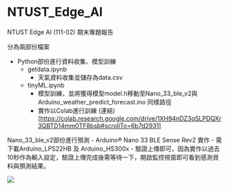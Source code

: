 # NTUST_Edge_AI
NTUST Edge AI (111-02) 期末專題報告

分為兩部份檔案 
- Python部份進行資料收集、模型訓練
	-	getdata.ipynb 
		- 天氣資料收集並儲存為data.csv
	- 	tinyML.ipynb 
		- 模型訓練，並將獲得模型model.h移動至Nano_33_ble_v2與Arduino_weather_predict_forecast.ino 同樣路徑
		- 實作以Colab進行訓練 (連結)[https://colab.research.google.com/drive/1XH94nDZ3qSLPDQXr3QBTD14mm0TF8bsb#scrollTo=6b7d2931]

Nano_33_ble_v2部份進行預測
	-	Arduino® Nano 33 BLE Sense Rev2 實作
	-	需下載Arduino_LPS22HB 及 Arduino_HS300x
	-	驗證上傳即可，因為實作以過去10秒作為輸入設定，驗證上傳完成後需等待一下，開啟監控視窗即可看到感測資料與預測結果。


![](https://hackmd.io/_uploads/rkAwuGY8n.png)

